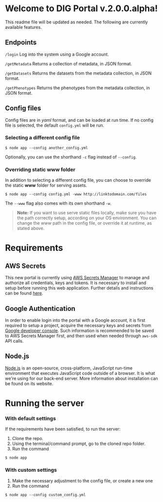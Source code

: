 # Welcome to DIG Portal v.2.0.0.alpha!

This readme file will be updated as needed. The following are currently available features.


## Endpoints
`/login`
Log into the system using a Google account.

`/getMetadata` 
Returns a collection of metadata, in JSON format.

`/getDatasets`
Returns the datasets from the metadata collection, in JSON format.

`/getPhenotypes`
Returns the phenotypes from the metadata collection, in JSON format.

## Config files

Config files are in *yaml* format, and can be loaded at run time. If no config file is selected, the default `config.yml` will be run.

### Selecting a different  config file
```
$ node app --config another_config.yml
```   
Optionally, you can use the shorthand `-c` flag instead of `--config`.

### Overriding static www folder
In addition to selecting a different config file, you can choose to override the static **www** folder for serving assets.  
```
$ node app --config config.yml -www http://linktodomain.com/files
```  
The `--www` flag also comes with its own shorthand `-w`.  

> **Note:** If you want to use serve static files locally, make sure you have the path correctly setup, according on your OS environment. You can change the *www* path in the config file, or override it at runtime, as stated above.

# Requirements

## AWS Secrets

This new portal is currently using [AWS Secrets Manager](https://aws.amazon.com/secrets-manager/) to manage and authorize all credentials, keys and tokens. It is necessary to install and setup before running this web application. Further details and instructions can be found [here](https://github.com/broadinstitute/dig-secrets). 

## Google Authentication

In order to enable login into the portal with a Google account, it is first required to setup a project, acquire the necessary keys and secrets from [Google developer console](https://developers.google.com/identity/sign-in/web/sign-in). Such information is recommended to be saved to AWS Secrets Manager first, and then used when needed through `aws-sdk` API calls.

## Node.js

[Node.js](https://nodejs.org/) is an open-source, cross-platform, JavaScript run-time environment that executes JavaScript code outside of a browser. It is what we're using for our back-end server. More information about installation can be found on its website.

# Running the server
### With default settings
If the requirements have been satisfied, to run the server: 
1. Clone the repo.
2. Using the terminal/command prompt, go to the cloned repo folder.
3. Run the command
```
$ node app
```  
### With custom settings
1. Make the necessary adjustment to the config file, or create a new one
2. Run the command
```
$ node app --config custom_config.yml
```   

